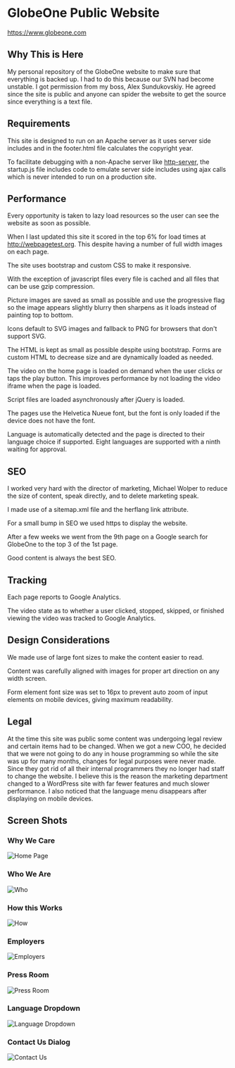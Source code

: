 # GlobeOne Public Website

https://www.globeone.com

## Why This is Here

My personal repository of the GlobeOne website to make sure that everything is backed up. I had to do this because our SVN had become unstable. I got permission from my boss, Alex Sundukovskiy. He agreed since the site is public and anyone can spider the website to get the source since everything is a text file.

## Requirements
This site is designed to run on an Apache server as it uses server side includes and in the footer.html file calculates the copyright year.

To facilitate debugging with a non-Apache server like [http-server](https://github.com/indexzero/http-server), the startup.js file includes code to emulate server side includes using ajax calls which is never intended to run on a production site.

## Performance

Every opportunity is taken to lazy load resources so the user can see the website as soon as possible.

When I last updated this site it scored in the top 6% for load times at http://webpagetest.org. This despite having a number of full width images on each page. 

The site uses bootstrap and custom CSS to make it responsive.

With the exception of javascript files every file is cached and all files that can be use gzip compression.

Picture images are saved as small as possible and use the progressive flag so the image appears slightly blurry then sharpens as it loads instead of painting top to bottom.

Icons default to SVG images and fallback to PNG for browsers that don't support SVG.

The HTML is kept as small as possible despite using bootstrap. Forms are custom HTML to decrease size and are dynamically loaded as needed.

The video on the home page is loaded on demand when the user clicks or taps the play button. This improves performance by not loading the video iframe when the page is loaded.

Script files are loaded asynchronously after jQuery is loaded.

The pages use the Helvetica Nueue font, but the font is only loaded if the device does not have the font.

Language is automatically detected and the page is directed to their language choice if supported. Eight languages are supported with a ninth waiting for approval.

## SEO

I worked very hard with the director of marketing, Michael Wolper to reduce the size of content, speak directly, and to delete marketing speak.

I made use of a sitemap.xml file and the herflang link attribute.

For a small bump in SEO we used https to display the website.

After a few weeks we went from the 9th page on a Google search for GlobeOne to the top 3 of the 1st page.

Good content is always the best SEO.

## Tracking 
Each page reports to Google Analytics.

The video state as to whether a user clicked, stopped, skipped, or finished viewing the video was tracked to Google Analytics.

## Design Considerations

We made use of large font sizes to make the content easier to read.

Content was carefully aligned with images for proper art direction on any width screen.

Form element font size was set to 16px to prevent auto zoom of input elements on mobile devices, giving maximum readability.

## Legal 

At the time this site was public some content was undergoing legal review and certain items had to be changed. When we got a new COO, he decided that we were not going to do any in house programming so while the site was up for many months, changes for legal purposes were never made. Since they got rid of all their internal programmers they no longer had staff to change the website. I believe this is the reason the marketing department changed to a WordPress site with far fewer features and much slower performance. I also noticed that the language menu disappears after displaying on mobile devices.

## Screen Shots
### Why We Care
![Home Page](./screenshots/Home.jpg "Home Page")

### Who We Are
![Who](./screenshots/Our-Vision.jpg "Who We Are")

### How this Works
![How](./screenshots/How-this-works.jpg "How this Works")

### Employers
![Employers](./screenshots/Employers.jpg "Employers")

### Press Room
![Press Room](./screenshots/Press-Room.jpg "Press Room")

### Language Dropdown
![Language Dropdown](./screenshots/Language-Dropdown.jpg "Language Dropdown")

### Contact Us Dialog
![Contact Us](./screenshots/ContactUs.jpg "Contact Us")


